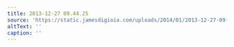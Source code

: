 ```yaml
---
title: 2013-12-27 09.44.25
source: 'https://static.jamesdigioia.com/uploads/2014/01/2013-12-27-09-44-25-scaled.jpg'
altText: ''
caption: ''
---
```


